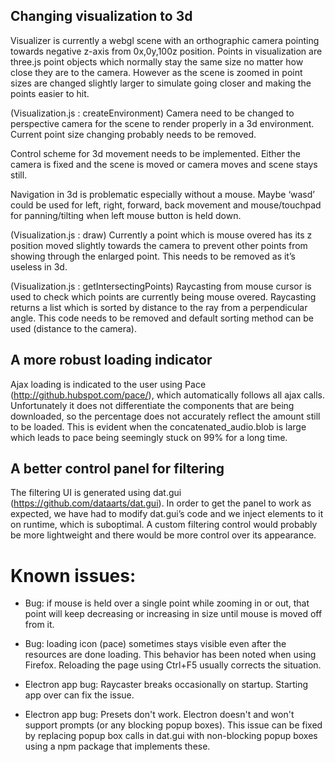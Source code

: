 ## Changing visualization to 3d
Visualizer is currently a webgl scene with an orthographic camera pointing towards negative z-axis from 0x,0y,100z position. Points in visualization are three.js point objects which normally stay the same size no matter how close they are to the camera. However as the scene is zoomed in point sizes are changed slightly larger to simulate going closer and making the points easier to hit.

(Visualization.js : createEnvironment) Camera need to be changed to perspective camera for the scene to render properly in a 3d environment.
Current point size changing probably needs to be removed.

Control scheme for 3d movement needs to be implemented. Either the camera is fixed and the scene is moved or camera moves and scene stays still.

Navigation in 3d is problematic especially without a mouse. Maybe ‘wasd’ could be used for left, right, forward, back movement and mouse/touchpad for panning/tilting when left mouse button is held down. 

(Visualization.js : draw) Currently a point which is mouse overed has its z position moved slightly towards the camera to prevent other points from showing through the enlarged point. This needs to be removed as it’s useless in 3d. 

(Visualization.js : getIntersectingPoints) Raycasting from mouse cursor is used to check which points are currently being mouse overed. Raycasting returns a list which is sorted by distance to the ray from a perpendicular angle. This code needs to be removed and default sorting method can be used (distance to the camera).

## A more robust loading indicator
Ajax loading is indicated to the user using Pace (http://github.hubspot.com/pace/), which automatically follows all ajax calls. Unfortunately it does not differentiate the components that are being downloaded, so the percentage does not accurately reflect the amount still to be loaded. This is evident when the concatenated_audio.blob is large which leads to pace being seemingly stuck on 99% for a long time.

## A better control panel for filtering

The filtering UI is generated using dat.gui (https://github.com/dataarts/dat.gui). In order to get the panel to work as expected, we have had to modify dat.gui’s code and we inject elements to it on runtime, which is suboptimal. A custom filtering control would probably be more lightweight and there would be more control over its appearance.

# Known issues:

- Bug: if mouse is held over a single point while zooming in or out, that point will keep decreasing or increasing in size until mouse is moved off from it.

- Bug: loading icon (pace) sometimes stays visible even after the resources are done loading. This behavior has been noted when using Firefox. Reloading the page using Ctrl+F5 usually corrects the situation.

- Electron app bug: Raycaster breaks occasionally on startup. Starting app over can fix the issue.

- Electron app bug: Presets don't work. Electron doesn't and won't support prompts (or any blocking popup boxes). This issue can be fixed by replacing popup box calls in dat.gui with non-blocking popup boxes using a npm package that implements these.
